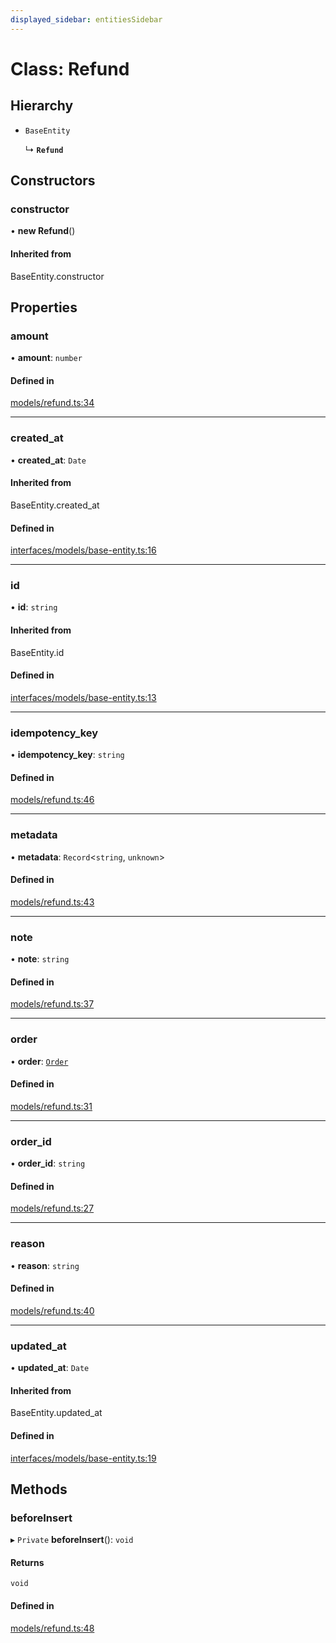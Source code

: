 ```yaml
---
displayed_sidebar: entitiesSidebar
---
```


# Class: Refund

## Hierarchy

- `BaseEntity`

  ↳ **`Refund`**

## Constructors

### constructor

• **new Refund**()

#### Inherited from

BaseEntity.constructor

## Properties

### amount

• **amount**: `number`

#### Defined in

[models/refund.ts:34](https://github.com/medusajs/medusa/blob/6225aa57b/packages/medusa/src/models/refund.ts#L34)

___

### created\_at

• **created\_at**: `Date`

#### Inherited from

BaseEntity.created\_at

#### Defined in

[interfaces/models/base-entity.ts:16](https://github.com/medusajs/medusa/blob/6225aa57b/packages/medusa/src/interfaces/models/base-entity.ts#L16)

___

### id

• **id**: `string`

#### Inherited from

BaseEntity.id

#### Defined in

[interfaces/models/base-entity.ts:13](https://github.com/medusajs/medusa/blob/6225aa57b/packages/medusa/src/interfaces/models/base-entity.ts#L13)

___

### idempotency\_key

• **idempotency\_key**: `string`

#### Defined in

[models/refund.ts:46](https://github.com/medusajs/medusa/blob/6225aa57b/packages/medusa/src/models/refund.ts#L46)

___

### metadata

• **metadata**: `Record`<`string`, `unknown`\>

#### Defined in

[models/refund.ts:43](https://github.com/medusajs/medusa/blob/6225aa57b/packages/medusa/src/models/refund.ts#L43)

___

### note

• **note**: `string`

#### Defined in

[models/refund.ts:37](https://github.com/medusajs/medusa/blob/6225aa57b/packages/medusa/src/models/refund.ts#L37)

___

### order

• **order**: [`Order`](Order.md)

#### Defined in

[models/refund.ts:31](https://github.com/medusajs/medusa/blob/6225aa57b/packages/medusa/src/models/refund.ts#L31)

___

### order\_id

• **order\_id**: `string`

#### Defined in

[models/refund.ts:27](https://github.com/medusajs/medusa/blob/6225aa57b/packages/medusa/src/models/refund.ts#L27)

___

### reason

• **reason**: `string`

#### Defined in

[models/refund.ts:40](https://github.com/medusajs/medusa/blob/6225aa57b/packages/medusa/src/models/refund.ts#L40)

___

### updated\_at

• **updated\_at**: `Date`

#### Inherited from

BaseEntity.updated\_at

#### Defined in

[interfaces/models/base-entity.ts:19](https://github.com/medusajs/medusa/blob/6225aa57b/packages/medusa/src/interfaces/models/base-entity.ts#L19)

## Methods

### beforeInsert

▸ `Private` **beforeInsert**(): `void`

#### Returns

`void`

#### Defined in

[models/refund.ts:48](https://github.com/medusajs/medusa/blob/6225aa57b/packages/medusa/src/models/refund.ts#L48)

